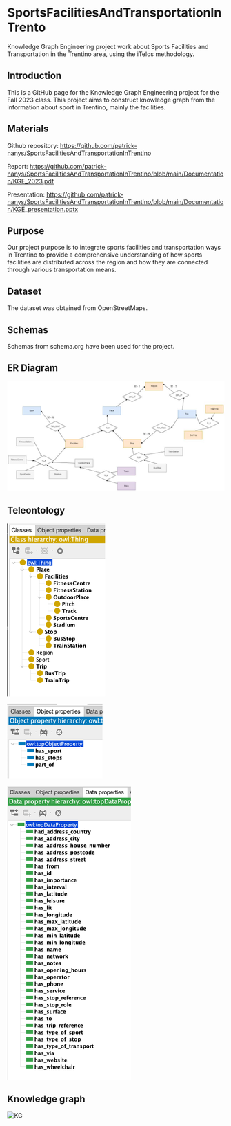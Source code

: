 # SportsFacilitiesAndTransportationInTrento
Knowledge Graph Engineering project work about Sports Facilities and Transportation in the Trentino area, using the iTelos methodology.

## Introduction

This is a GitHub page for the Knowledge Graph Engineering project for the Fall 2023 class. This project aims to construct knowledge graph from the information about sport in Trentino, mainly the facilities.

## Materials

Github repository: https://github.com/patrick-nanys/SportsFacilitiesAndTransportationInTrentino

Report: https://github.com/patrick-nanys/SportsFacilitiesAndTransportationInTrentino/blob/main/Documentation/KGE_2023.pdf

Presentation: https://github.com/patrick-nanys/SportsFacilitiesAndTransportationInTrentino/blob/main/Documentation/KGE_presentation.pptx


## Purpose

Our project purpose is to integrate sports facilities and transportation ways in Trentino to provide a comprehensive understanding of how sports facilities are distributed across the region and how they are connected through various transportation means. 


## Dataset

The dataset was obtained from OpenStreetMaps.

## Schemas

Schemas from schema.org have been used for the project.

## ER Diagram

![ER Diagram](webpage/er.jpeg)

## Teleontology

![Entities](webpage/entities.png)

![Object Properties](webpage/object_properties.png)

![Data Properties](webpage/data_properties.png)

## Knowledge graph

![KG](https://github.com/patrick-nanys/SportsFacilitiesAndTransportationInTrentino/tree/main/Phase%205%20-%20Data%20Definition)


